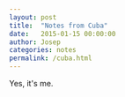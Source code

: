 ```yaml
---
layout: post
title:  "Notes from Cuba"
date:   2015-01-15 00:00:00
author: Josep
categories: notes
permalink: /cuba.html
---
```


Yes, it's me.